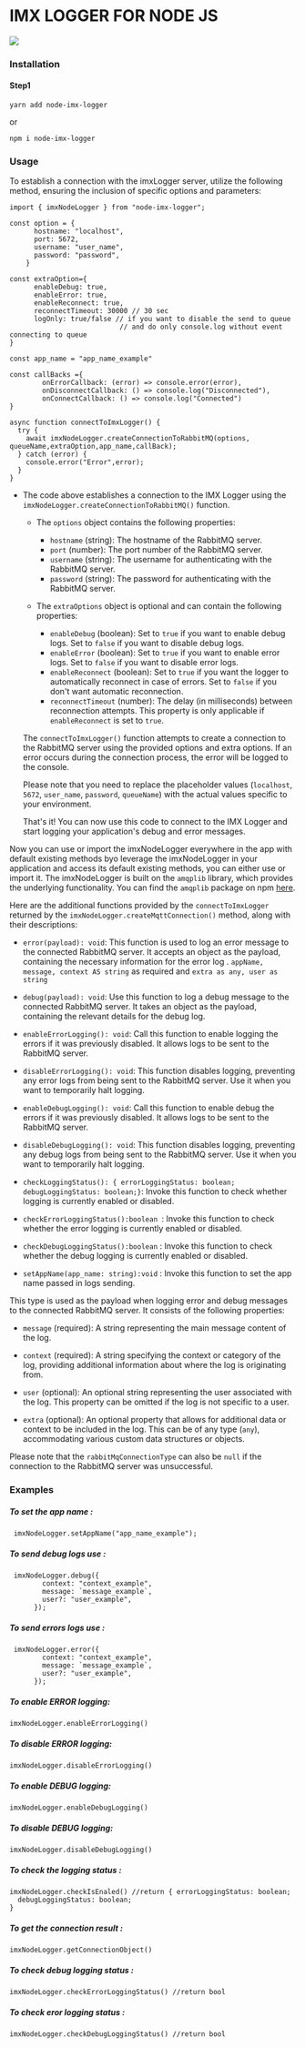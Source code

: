 # IMX LOGGER FOR NODE JS

![](https://imaxeam.com/assets/images/logo-dark.png)

### Installation

#### Step1

```
yarn add node-imx-logger
```

or

```
npm i node-imx-logger
```

### Usage

To establish a connection with the imxLogger server, utilize the following method, ensuring the inclusion of specific options and parameters:

```
import { imxNodeLogger } from "node-imx-logger";

const option = {
      hostname: "localhost",
      port: 5672,
      username: "user_name",
      password: "password",
    }

const extraOption={
      enableDebug: true,
      enableError: true,
      enableReconnect: true,
      reconnectTimeout: 30000 // 30 sec
      logOnly: true/false // if you want to disable the send to queue 
                           // and do only console.log without event connecting to queue 
}

const app_name = "app_name_example"

const callBacks ={
        onErrorCallback: (error) => console.error(error),
        onDisconnectCallback: () => console.log("Disconnected"),
        onConnectCallback: () => console.log("Connected")
}

async function connectToImxLogger() {
  try {
    await imxNodeLogger.createConnectionToRabbitMQ(options, queueName,extraOption,app_name,callBack);
  } catch (error) {
    console.error("Error",error);
  }
}
```

- The code above establishes a connection to the IMX Logger using the `imxNodeLogger.createConnectionToRabbitMQ()` function.
  
  - The `options` object contains the following properties:
    
    - `hostname` (string): The hostname of the RabbitMQ server.
    - `port` (number): The port number of the RabbitMQ server.
    - `username` (string): The username for authenticating with the RabbitMQ server.
    - `password` (string): The password for authenticating with the RabbitMQ server.
  
  - The `extraOptions` object is optional and can contain the following properties:
    
    - `enableDebug` (boolean): Set to `true` if you want to enable debug logs. Set to `false` if you want to disable debug logs.
    - `enableError` (boolean): Set to `true` if you want to enable error logs. Set to `false` if you want to disable error logs.
    - `enableReconnect` (boolean): Set to `true` if you want the logger to automatically reconnect in case of errors. Set to `false` if you don't want automatic reconnection.
    - `reconnectTimeout` (number): The delay (in milliseconds) between reconnection attempts. This property is only applicable if `enableReconnect` is set to `true`.
  
  The `connectToImxLogger()` function attempts to create a connection to the RabbitMQ server using the provided options and extra options. If an error occurs during the connection process, the error will be logged to the console.
  
  Please note that you need to replace the placeholder values (`localhost`, `5672`, `user_name`, `password`, `queueName`) with the actual values specific to your environment.
  
  That's it! You can now use this code to connect to the IMX Logger and start logging your application's debug and error messages.

Now you can use or import the imxNodeLogger everywhere in the app with default existing methods byo leverage the imxNodeLogger in your application and access its default existing methods, you can either use or import it. The imxNodeLogger is built on the `amqplib` library, which provides the underlying functionality. You can find the `amqplib` package on npm [here](https://www.npmjs.com/package/amqplib).

Here are the additional functions provided by the `connectToImxLogger` returned by the `imxNodeLogger.createMqttConnection()` method, along with their descriptions:

- `error(payload): void`: This function is used to log an error message to the connected RabbitMQ server. It accepts an object as the payload, containing the necessary information for the error log . `appName, message, context AS string` as required and `extra as any, user as string`

- `debug(payload): void`: Use this function to log a debug message to the connected RabbitMQ server. It takes an object as the payload, containing the relevant details for the debug log.

- `enableErrorLogging(): void`: Call this function to enable logging the errors if it was previously disabled. It allows logs to be sent to the RabbitMQ server.

- `disableErrorLogging(): void`: This function disables logging, preventing any error logs from being sent to the RabbitMQ server. Use it when you want to temporarily halt logging.

- `enableDebugLogging(): void`: Call this function to enable debug the errors if it was previously disabled. It allows logs to be sent to the RabbitMQ server.

- `disableDebugLogging(): void`: This function disables logging, preventing any debug logs from being sent to the RabbitMQ server. Use it when you want to temporarily halt logging.

- `checkLoggingStatus(): { errorLoggingStatus: boolean; debugLoggingStatus: boolean;}`: Invoke this function to check whether logging is currently enabled or disabled.

- `checkErrorLoggingStatus():boolean `: Invoke this function to check whether the error logging is currently enabled or disabled.

- `checkDebugLoggingStatus():boolean` : Invoke this function to check whether the debug logging is currently enabled or disabled.

- `setAppName(app_name: string):void` : Invoke this function to set the app name passed in logs sending.

This type is used as the payload when logging error and debug messages to the connected RabbitMQ server. It consists of the following properties:

- `message` (required): A string representing the main message content of the log.

- `context` (required): A string specifying the context or category of the log, providing additional information about where the log is originating from.

- `user` (optional): An optional string representing the user associated with the log. This property can be omitted if the log is not specific to a user.

- `extra` (optional): An optional property that allows for additional data or context to be included in the log. This can be of any type (`any`), accommodating various custom data structures or objects.

Please note that the `rabbitMqConnectionType` can also be `null` if the connection to the RabbitMQ server was unsuccessful.

### Examples

##### To set the app name  :

```
 imxNodeLogger.setAppName("app_name_example");
```

##### To send debug logs use :

```
 imxNodeLogger.debug({
        context: "context_example",
        message: `message_example`,
        user?: "user_example",
      });
```

##### To send errors logs use :

```
 imxNodeLogger.error({
        context: "context_example",
        message: `message_example`,
        user?: "user_example",
      });
```

##### To enable ERROR logging:

```
imxNodeLogger.enableErrorLogging()
```

##### To disable ERROR logging:

```
imxNodeLogger.disableErrorLogging()
```

##### To enable DEBUG logging:

```
imxNodeLogger.enableDebugLogging()
```

##### To disable DEBUG logging:

```
imxNodeLogger.disableDebugLogging()
```

##### To check the logging status :

```
imxNodeLogger.checkIsEnaled() //return { errorLoggingStatus: boolean;
  debugLoggingStatus: boolean;
}
```

##### To get the connection result :

```
imxNodeLogger.getConnectionObject()
```

##### To check debug logging status  :

```
imxNodeLogger.checkErrorLoggingStatus() //return bool
```

##### To check eror logging status :

```
imxNodeLogger.checkDebugLoggingStatus() //return bool
```
